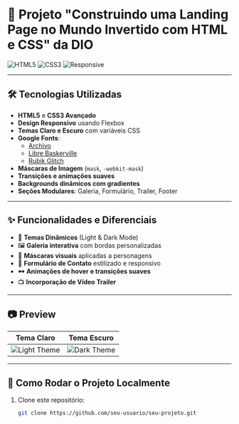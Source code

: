 # 🎨 Projeto "Construindo uma Landing Page no Mundo Invertido com HTML e CSS" da DIO

![HTML5](https://img.shields.io/badge/HTML5-E34F26?style=for-the-badge&logo=html5&logoColor=white)
![CSS3](https://img.shields.io/badge/CSS3-1572B6?style=for-the-badge&logo=css3&logoColor=white)
![Responsive](https://img.shields.io/badge/Responsive%20Design-343a40?style=for-the-badge&logo=responsive&logoColor=white)

---

## 🛠️ Tecnologias Utilizadas

- **HTML5** e **CSS3 Avançado**
- **Design Responsivo** usando Flexbox
- **Temas Claro e Escuro** com variáveis CSS
- **Google Fonts**:
  - [Archivo](https://fonts.google.com/specimen/Archivo)
  - [Libre Baskerville](https://fonts.google.com/specimen/Libre+Baskerville)
  - [Rubik Glitch](https://fonts.google.com/specimen/Rubik+Glitch)
- **Máscaras de Imagem** (`mask`, `-webkit-mask`)
- **Transições e animações suaves**
- **Backgrounds dinâmicos com gradientes**
- **Seções Modulares**: Galeria, Formulário, Trailer, Footer

---

## ✨ Funcionalidades e Diferenciais

- 🎨 **Temas Dinâmicos** (Light & Dark Mode)
- 🖼️ **Galeria interativa** com bordas personalizadas
- 🧲 **Máscaras visuais** aplicadas a personagens
- 💬 **Formulário de Contato** estilizado e responsivo
- 🕶️ **Animações de hover e transições suaves**
- 📺 **Incorporação de Vídeo Trailer**

---

## 📷 Preview

| Tema Claro | Tema Escuro |
| :---: | :---: |
| ![Light Theme](./img/light-preview.png) | ![Dark Theme](./img/dark-preview.png) |

---

## 🚀 Como Rodar o Projeto Localmente

1. Clone este repositório:
   ```bash
   git clone https://github.com/seu-usuario/seu-projeto.git
